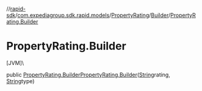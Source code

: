 //[rapid-sdk](../../../../index.md)/[com.expediagroup.sdk.rapid.models](../../index.md)/[PropertyRating](../index.md)/[Builder](index.md)/[PropertyRating.Builder](-property-rating.-builder.md)

# PropertyRating.Builder

[JVM]\

public [PropertyRating.Builder](index.md)[PropertyRating.Builder](-property-rating.-builder.md)([String](https://docs.oracle.com/javase/8/docs/api/java/lang/String.html)rating, [String](https://docs.oracle.com/javase/8/docs/api/java/lang/String.html)type)
